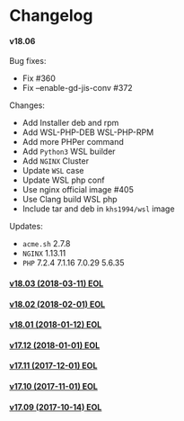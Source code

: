 Changelog
==============

#### v18.06

Bug fixes:
* Fix #360
* Fix –enable-gd-jis-conv #372

Changes:
* Add Installer deb and rpm
* Add WSL-PHP-DEB WSL-PHP-RPM
* Add more PHPer command
* Add `Python3` WSL builder
* Add `NGINX` Cluster
* Update `WSL` case
* Update WSL php conf
* Use nginx official image #405
* Use Clang build WSL php
* Include tar and deb in `khs1994/wsl` image

Updates:

* `acme.sh` 2.7.8
* `NGINX` 1.13.11
* `PHP` 7.2.4 7.1.16 7.0.29 5.6.35


#### [v18.03 (2018-03-11) EOL](https://github.com/khs1994-docker/lnmp/releases/tag/v18.03)

#### [v18.02 (2018-02-01) EOL](https://github.com/khs1994-docker/lnmp/releases/tag/v18.02)

#### [v18.01 (2018-01-12) EOL](https://github.com/khs1994-docker/lnmp/releases/tag/v18.01)

#### [v17.12 (2018-01-01) EOL](https://github.com/khs1994-docker/lnmp/releases/tag/v17.12)

#### [v17.11 (2017-12-01) EOL](https://github.com/khs1994-docker/lnmp/releases/tag/v17.11)

#### [v17.10 (2017-11-01) EOL](https://github.com/khs1994-docker/lnmp/releases/tag/v17.10)

#### [v17.09 (2017-10-14) EOL](https://github.com/khs1994-docker/lnmp/releases/tag/v17.09)
